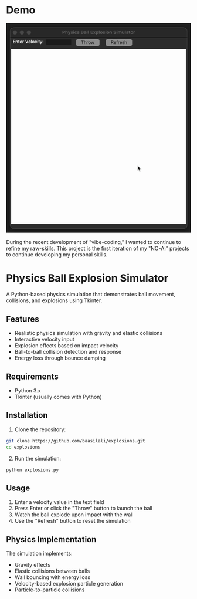# Demo

![Physics Ball Explosion Demo](assets/explosion.gif)

During the recent development of "vibe-coding," I wanted to continue to refine my raw-skills. 
This project is the first iteration of my "NO-AI" projects to continue developing my personal skills.


# Physics Ball Explosion Simulator

A Python-based physics simulation that demonstrates ball movement, collisions, and explosions using Tkinter.

## Features

- Realistic physics simulation with gravity and elastic collisions
- Interactive velocity input
- Explosion effects based on impact velocity
- Ball-to-ball collision detection and response
- Energy loss through bounce damping

## Requirements

- Python 3.x
- Tkinter (usually comes with Python)

## Installation

1. Clone the repository:
```bash
git clone https://github.com/baasilali/explosions.git
cd explosions
```

2. Run the simulation:
```bash
python explosions.py
```

## Usage

1. Enter a velocity value in the text field
2. Press Enter or click the "Throw" button to launch the ball
3. Watch the ball explode upon impact with the wall
4. Use the "Refresh" button to reset the simulation

## Physics Implementation

The simulation implements:
- Gravity effects
- Elastic collisions between balls
- Wall bouncing with energy loss
- Velocity-based explosion particle generation
- Particle-to-particle collisions
